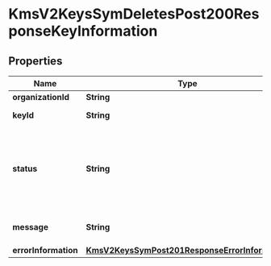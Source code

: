 
# KmsV2KeysSymDeletesPost200ResponseKeyInformation

## Properties
Name | Type | Description | Notes
------------ | ------------- | ------------- | -------------
**organizationId** | **String** | Merchant Id  |  [optional]
**keyId** | **String** | Key serial number  |  [optional]
**status** | **String** | The status of the key.  Possible values:  - FAILED  - ACTIVE  - INACTIVE  - EXPIRED  |  [optional]
**message** | **String** | message in case of failed key  |  [optional]
**errorInformation** | [**KmsV2KeysSymPost201ResponseErrorInformation**](KmsV2KeysSymPost201ResponseErrorInformation.md) |  |  [optional]



